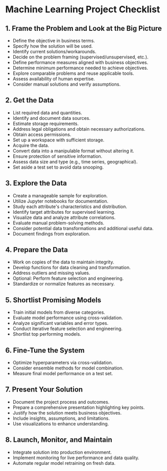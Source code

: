 # Machine Learning Project Checklist

## 1. Frame the Problem and Look at the Big Picture

- Define the objective in business terms.
- Specify how the solution will be used.
- Identify current solutions/workarounds.
- Decide on the problem framing (supervised/unsupervised, etc.).
- Define performance measures aligned with business objectives.
- Determine minimum performance needed to achieve objectives.
- Explore comparable problems and reuse applicable tools.
- Assess availability of human expertise.
- Consider manual solutions and verify assumptions.

## 2. Get the Data

- List required data and quantities.
- Identify and document data sources.
- Estimate storage requirements.
- Address legal obligations and obtain necessary authorizations.
- Obtain access permissions.
- Set up a workspace with sufficient storage.
- Acquire the data.
- Convert data into a manipulable format without altering it.
- Ensure protection of sensitive information.
- Assess data size and type (e.g., time series, geographical).
- Set aside a test set to avoid data snooping.

## 3. Explore the Data

- Create a manageable sample for exploration.
- Utilize Jupyter notebooks for documentation.
- Study each attribute's characteristics and distribution.
- Identify target attributes for supervised learning.
- Visualize data and analyze attribute correlations.
- Evaluate manual problem-solving methods.
- Consider potential data transformations and additional useful data.
- Document findings from exploration.

## 4. Prepare the Data

- Work on copies of the data to maintain integrity.
- Develop functions for data cleaning and transformation.
- Address outliers and missing values.
- Optional: Perform feature selection and engineering.
- Standardize or normalize features as necessary.

## 5. Shortlist Promising Models

- Train initial models from diverse categories.
- Evaluate model performance using cross-validation.
- Analyze significant variables and error types.
- Conduct iterative feature selection and engineering.
- Shortlist top performing models.

## 6. Fine-Tune the System

- Optimize hyperparameters via cross-validation.
- Consider ensemble methods for model combination.
- Measure final model performance on a test set.

## 7. Present Your Solution

- Document the project process and outcomes.
- Prepare a comprehensive presentation highlighting key points.
- Justify how the solution meets business objectives.
- Include insights, assumptions, and limitations.
- Use visualizations to enhance understanding.

## 8. Launch, Monitor, and Maintain

- Integrate solution into production environment.
- Implement monitoring for live performance and data quality.
- Automate regular model retraining on fresh data.
